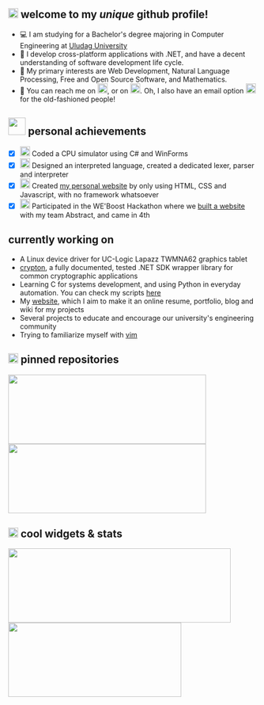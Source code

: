 ## <img src="https://raw.githubusercontent.com/fybx/fybx/master/welcome.gif" width="20px"> welcome to my _unique_ github profile!

 - 💻 I am studying for a Bachelor's degree majoring in Computer Engineering at [Uludag University][uni]
 - 🥼 I develop cross-platform applications with .NET, and have a decent understanding of software development life cycle.
 - 📜 My primary interests are Web Development, Natural Language Processing, Free and Open Source Software, and Mathematics.
 - 🔎 You can reach me on [<img src="https://cdn.svgporn.com/logos/twitter.svg" width="20px">][twitter], or on [<img src="https://cdn.svgporn.com/logos/linkedin-icon.svg" width="20px">][linkedin]. Oh, I also have an email option [<img src="https://cdn.svgporn.com/logos/google-gmail.svg" width="20px">][mail] for the old-fashioned people!

## <img src="https://raw.githubusercontent.com/fybx/fybx/main/sparkles.gif" width="35px"> personal achievements

 - [x] <img src="https://img.icons8.com/fluency/48/000000/smartphone-cpu.png" width="20px"/> Coded a CPU simulator using C# and WinForms
 - [x] <img src="https://img.icons8.com/fluency/48/000000/source-code.png" width="20px"/> Designed an interpreted language, created a dedicated lexer, parser and interpreter
 - [x] <img src="https://img.icons8.com/fluency/48/000000/web-design.png" width="20px"/> Created [my personal website][blog] by only using HTML, CSS and Javascript, with no framework whatsoever
 - [x] <img src="https://img.icons8.com/fluency/48/000000/trophy.png" width="20px"/> Participated in the WE'Boost Hackathon where we [built a website][weboost] with my team Abstract, and came in 4th

## currently working on

 - A Linux device driver for UC-Logic Lapazz TWMNA62 graphics tablet
 - [crypton][crypton], a fully documented, tested .NET SDK wrapper library for common cryptographic applications
 - Learning C for systems development, and using Python in everyday automation. You can check my scripts [here][scripts]
 - My [website][blog], which I aim to make it an online resume, portfolio, blog and wiki for my projects
 - Several projects to educate and encourage our university's engineering community
 - Trying to familiarize myself with [vim][vimrepo]

## <img src="https://raw.githubusercontent.com/fybx/fybx/master/pinned.gif" width="20px"> pinned repositories
<span>
    <a href="https://github.com/fybx/crypton"><img width="400px" height="140px" src="https://github-readme-stats.vercel.app/api/pin/?username=fybx&repo=crypton&theme=slateorange&show_owner=true" /></a>
    <a href="https://github.com/fybx/weboost2022"><img width="400px" height="140px" src="https://github-readme-stats.vercel.app/api/pin/?username=fybx&repo=weboost2022&theme=slateorange&show_owner=true" /></a>
</span>

## <img src="https://raw.githubusercontent.com/fybx/fybx/master/stats.gif" width="20px"> cool widgets & stats 

<span>
    <a href="#-cool-widgets--stats"><img width="450px" height="150px" src="https://github-readme-stats.vercel.app/api?username=fybx&show_icons=true&line_height=24&hide=contribs&count_private=true&include_all_commits=true&theme=slateorange"></a><a href="#-cool-widgets--stats">
    <img width="350px" height="150px" src="https://github-readme-stats.vercel.app/api/top-langs/?username=fybx&layout=compact&theme=slateorange"></a>
 </span>

 [vimrepo]: https://github.com/vim/vim
 [scripts]: https://github.com/fybx/scripts
 [crypton]: https://github.com/fybx/crypton 
 [weboost]: https://github.com/fybx/weboost2022 "Repository of hackathon submission"
 [blog]: https://balaban.software/ "My personal website"
 [twitter]: https://twitter.com/feritdegil "My Twitter profile"
 [linkedin]: https://linkedin.com/in/fybx "My LinkedIn profile"
 [mail]: mailto:fyb@duck.com "Send me an email!"
 [uni]: http://uludag.edu.tr "Website of my university"
